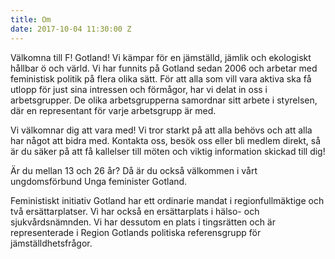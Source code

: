 ```yaml
---
title: Om
date: 2017-10-04 11:30:00 Z
---
```


Välkomna till F! Gotland! Vi kämpar för en jämställd, jämlik och ekologiskt hållbar ö och värld. Vi har funnits på Gotland sedan 2006 och arbetar med feministisk politik på flera olika sätt. För att alla som vill vara aktiva ska få utlopp för just sina intressen och förmågor, har vi delat in oss i arbetsgrupper. De olika arbetsgrupperna samordnar sitt arbete i styrelsen, där en representant för varje arbetsgrupp är med.

Vi välkomnar dig att vara med! Vi tror starkt på att alla behövs och att alla har något att bidra med. Kontakta oss, besök oss eller bli medlem direkt, så är du säker på att få kallelser till möten och viktig information skickad till dig!

Är du mellan 13 och 26 år? Då är du också välkommen i vårt ungdomsförbund Unga feminister Gotland.

Feministiskt initiativ Gotland har ett ordinarie mandat i regionfullmäktige och två ersättarplatser. Vi har också en ersättarplats i hälso- och sjukvårdsnämnden. Vi har dessutom en plats i tingsrätten och är representerade i Region Gotlands politiska referensgrupp för jämställdhetsfrågor.